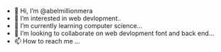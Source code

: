 - 👋 Hi, I’m @abelmillionmera
- 👀 I’m interested in web devlopment..
- 🌱 I’m currently learning computer science...
- 💞️ I’m looking to collaborate on web devlopment font and back end...
- 📫 How to reach me ...

<!---
abelmillionmera/abelmillionmera is a ✨ special ✨ repository because its `README.md` (this file) appears on your GitHub profile.
You can click the Preview link to take a look at your changes.
--->
